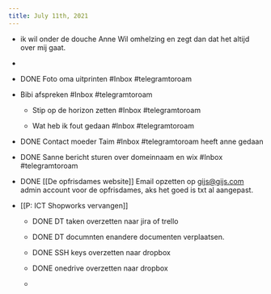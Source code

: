 ```yaml
---
title: July 11th, 2021
---
```


- ik wil onder de douche Anne Wil omhelzing en zegt dan dat het altijd over mij gaat. 

- 

- DONE Foto oma uitprinten #Inbox #telegramtoroam

- Bibi afspreken #Inbox #telegramtoroam
	 - Stip op de horizon zetten #Inbox #telegramtoroam

	 - Wat heb ik fout gedaan #Inbox #telegramtoroam

- DONE Contact moeder Taim #Inbox #telegramtoroam heeft anne gedaan

- DONE Sanne bericht sturen over domeinnaam en wix #Inbox #telegramtoroam

- DONE [[De opfrisdames website]] Email opzetten op gijs@gijs.com admin account voor de opfrisdames, aks het goed is txt al aangepast.

- [[P: ICT Shopworks vervangen]]
	 - DONE DT taken overzetten naar jira of trello

	 - DONE DT documnten enandere documenten verplaatsen.

	 - DONE SSH keys overzetten naar dropbox

	 - DONE onedrive overzetten naar dropbox

	 - 
